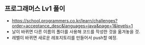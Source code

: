 ## 프로그래머스 Lv1 풀이

- https://school.programmers.co.kr/learn/challenges?order=acceptance_desc&languages=java&page=1&levels=1
- 날이 바뀌면 다른 이름의 폴더를 사용해 코드를 작성한 것을 옮겨놓을 것.
- 레벨이 바뀌면 새로운 레포지토리를 만들어서 push할 예정.
